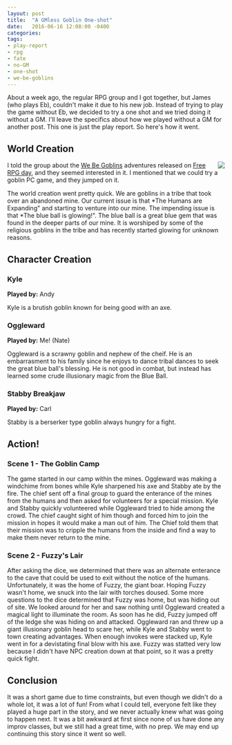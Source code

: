 ```yaml
---
layout: post
title:  "A GMless Goblin One-shot"
date:   2016-06-16 12:08:00 -0400 
categories: 
tags: 
- play-report
- rpg
- fate
- no-GM
- one-shot
- we-be-goblins
---
```


About a week ago, the regular RPG group and I got together, but James (who plays Eb), couldn't make it due to his new job. Instead of trying to play the game without Eb, we decided to try a one shot and we tried doing it without a GM. I'll leave the specifics about how we played without a GM for another post. This one is just the play report. So here's how it went.<!--more-->

## World Creation

[<img src="http://static2.paizo.com/image/product/catalog/PZO/PZO9500-5_180.jpeg"
  style="float:right;" />](http://paizo.com/products/btpy8j5w?Pathfinder-Module-We-Be-Goblins)

I told the group about the 
[We Be Goblins](http://paizo.com/products/btpy8j5w?Pathfinder-Module-We-Be-Goblins)
adventures released on [Free RPG day](http://www.freerpgday.com/), and they seemed 
interested in it. I mentioned that we could try a goblin PC game, and they jumped on it.

The world creation went pretty quick. We are goblins in a tribe that took over an abandoned 
mine. Our current issue is that *The Humans are Expanding" and starting to venture into our 
mine. The impending issue is that *The blue ball is glowing!". The blue ball is a great 
blue gem that was found in the deeper parts of our mine. It is worshiped by some of the 
religious goblins in the tribe and has recently started glowing for unknown reasons.  

## Character Creation

### Kyle

**Played by:** Andy

Kyle is a brutish goblin known for being good with an axe.

### Oggleward

**Played by:** Me! (Nate)

Oggleward is a scrawny goblin and nephew of the cheif. He is an embarrasment to his family
since he enjoys to dance tribal dances to seek the great blue ball's blessing. He is not 
good in combat, but instead has learned some crude illusionary magic from the Blue Ball.

### Stabby Breakjaw

**Played by:** Carl

Stabby is a berserker type goblin always hungry for a fight.

## Action!

### Scene 1 - The Goblin Camp
The game started in our camp within the mines. Oggleward was making a windchime from bones
while Kyle sharpened his axe and Stabby ate by the fire. The chief sent off a final group 
to guard the enterance of the mines from the humans and then asked for volunteers for a 
special mission. Kyle and Stabby quickly volunteered while Oggleward tried to hide among 
the crowd. The chief caught sight of him though and forced him to join the mission in hopes
it would make a man out of him. The Chief told them that their mission was to cripple the
humans from the inside and find a way to make them never return to the mine.

### Scene 2 - Fuzzy's Lair
After asking the dice, we determined that there was an alternate enterance to the cave that
could be used to exit without the notice of the humans. Unfortunately, it was the home of 
Fuzzy, the giant boar. Hoping Fuzzy wasn't home, we snuck into the lair with torches
doused. Some more questions to the dice determined that Fuzzy was home, but was hiding out 
of site. We looked around for her and saw nothing until Oggleward created a magical light to
illuminate the room. As soon has he did, Fuzzy jumped off of the ledge she was hiding on and 
attacked. Oggleward ran and threw up a giant illusionary goblin head to scare her, while Kyle
and Stabby went to town creating advantages. When enough invokes were stacked up, Kyle went in
for a devistating final blow with his axe. Fuzzy was statted very low because I didn't have 
NPC creation down at that point, so it was a pretty quick fight.

## Conclusion
It was a short game due to time constraints, but even though we didn't do a whole lot, it 
was a lot of fun! From what I could tell, everyone felt like they played a huge part in the
story, and we never actually knew what was going to happen next. It was a bit awkward at
first since none of us have done any improv classes, but we still had a great time, with
no prep. We may end up continuing this story since it went so well.
